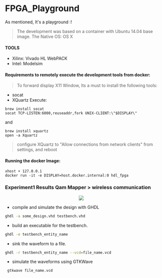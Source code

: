 # FPGA_Playground
As mentioned, It's a playground :!

> The development was based on a container with Ubuntu 14.04 base image. 
> The Native OS: OS X

#### TOOLS 
- Xilinx: Vivado HL WebPACK
- Intel: Modelsim

#### Requirements to remotely execute the development tools from docker:
> To forward display X11 Window, Its a must to install the following tools:
- socat
- XQuartz
Execute:
```
brew install socat
socat TCP-LISTEN:6000,reuseaddr,fork UNIX-CLIENT:\"$DISPLAY\"
```
and
```
brew install xquartz
open -a Xquartz 
```
> configure XQuartz to "Allow connections from network clients" from settings, and reboot 

#### Running the docker Image:

```
xhost + 127.0.0.1
docker run -it -e DISPLAY=host.docker.internal:0 hdl_fpga
```


### Experiment1 Results Qam Mapper > wireless communication
<p align="center">
  <img src="https://github.com/astro7x/FPGA_Playground/blob/master/qam.png"/>
</p>

- compile and simulate the design with GHDL
```sh
ghdl -a some_design.vhd testbench.vhd
```
- build an executable for the testbench.
```sh
ghdl -e testbench_entity_name
```
- sink the waveform to a file.
```sh
ghdl -r testbench_entity_name --vcd=file_name.vcd 
```

- simulate the waveforms using GTKWave
```sh
 gtkwave file_name.vcd
```
